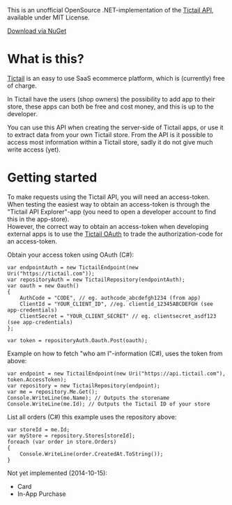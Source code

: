 This is an unofficial OpenSource .NET-implementation of the [Tictail API](https://tictail.com/developers/documentation/api-reference/), available under MIT License.  

[Download via NuGet](https://www.nuget.org/packages/TictailSharp/)

What is this?
===
[Tictail](http://tictail.com) is an easy to use SaaS ecommerce platform, which is (currently) free of charge.

In Tictail have the users (shop owners) the possibility to add app to their store, these apps can both be free and cost money, and this is up to the developer.

You can use this API when creating the server-side of Tictail apps, or use it to extract data from your own Tictail store. From the API is it possible to access most information within a Tictail store, sadly it do not give much write access (yet).

Getting started
===
To make requests using the Tictail API, you will need an access-token.<br />
When testing the easiest way to obtain an access-token is through the "Tictail API Explorer"-app (you need to open a developer account to find this in the app-store).<br />
However, the correct way to obtain an access-token when developing external apps is to use the [Tictail OAuth](https://tictail.com/developers/documentation/authentication/) to trade the authorization-code for an access-token.

Obtain your access token using OAuth (C#):

    var endpointAuth = new TictailEndpoint(new Uri("https://tictail.com"));
    var repositoryAuth = new TictailRepository(endpointAuth);
    var oauth = new Oauth()
    {
        AuthCode = "CODE", // eg. authcode_abcdefgh1234 (from app)
        ClientId = "YOUR_CLIENT_ID", //eg. clientid_12345ABCDEFGH (see app-credentials)
        ClientSecret = "YOUR_CLIENT_SECRET" // eg. clientsecret_asdf123 (see app-credentials)
    };

    var token = repositoryAuth.Oauth.Post(oauth);

Example on how to fetch "who am I"-information (C#), uses the token from above:
    
    var endpoint = new TictailEndpoint(new Uri("https://api.tictail.com"), token.AccessToken);
    var repository = new TictailRepository(endpoint);
    var me = repository.Me.Get();
    Console.WriteLine(me.Name); // Outputs the storename
	Console.WriteLine(me.Id); // Outputs the Tictail ID of your store

List all orders (C#) this example uses the repository above:
					
	var storeId = me.Id;
    var myStore = repository.Stores[storeId];
	foreach (var order in store.Orders)
    {
        Console.WriteLine(order.CreatedAt.ToString());
    }


Not yet implemented (2014-10-15):

* Card
* In-App Purchase